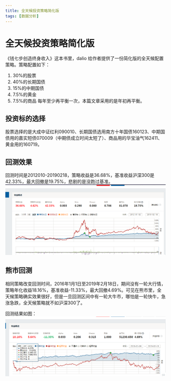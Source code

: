 ```yaml
---
title: 全天候投资策略简化版
tags: [数据分析]
---
```

# 全天候投资策略简化版
《钱七步创造终身收入》这本书里，dalio 给作者提供了一份简化版的全天候配置策略。策略配置如下：  

1. 30%的股票
2. 40%的长期国债 
3. 15%的中期国债
4. 7.5%的黄金
5. 7.5%的商品
每年至少再平衡一次，本篇文章采用的是年初再平衡。

## 投资标的选择
股票选择的是大成中证红利090010、长期国债选用南方十年国债160123、中期国债用的嘉实短债070009（中期债成立时间太短了）、商品用的华宝油气162411、黄金用的160719。

## 回测效果
回测时间是2012010-20190218，策略收益是36.68%，基准收益沪深300是42.33%，最大回撤是19.75%，悲剧的是没跑过基准。   
 ![全天候投资策略回测详情](/images/全天候投资策略回测.png)<br/>


## 熊市回测
相同策略改变回测时间，2016年1月1日至2019年2月18日，期间没有一轮大行情，策略年化收益18.16%，基准收益-11.33%，最大回撤4.69%。可见在熊市里，全天候策略确实效果很好，但是一旦回测区间中有一轮大牛市，哪怕是一轮快牛，急涨急跌，全天候策略就不如沪深300了。   

回测结果如图：
 ![熊市全天候](/images/熊市全天候.png)<br/>


